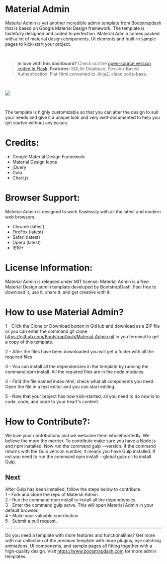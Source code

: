 # Material Admin 

Material Admin is yet another incredible admin template from Bootstrapdash that is based on Google Material Design framework. The template is tastefully designed and coded to perfection. Material Admin comes packed with a lot of material design components, UI elements and built-in sample pages to kick-start your project.


<br />

> **In love with this dashboard?** Check out the [open-source version coded in Flask](https://github.com/app-generator/flask-dashboard-material-admin). **Features:** SQLite Database, Session-Based Authentication, Flat Html converted to Jinja2, clean code-base. 

<br />

<a href="https://www.bootstrapdash.com/demo/material-admin-free/jquery/template/demo/index.html" target="_blank"><img src="screenshot.jpg"></a>

<br />

The template is highly customizable so that you can alter the design to suit your needs and give it a unique look and very well-documented to help you get started without any issues.

<h1>Credits:</h1>

- Google Material Design Framework
- Material Design Icons
- jQuery
- Gulp
- Chart.js

<h1>Browser Support:</h1>

Material Admin is designed to work flawlessly with all the latest and modern web browsers.

- Chrome (latest)
- FireFox (latest)
- Safari (latest)
- Opera (latest)
- IE10+  

<h1>License Information:</h1>


Material Admin is released under MIT license. Material Admin is a free Material Design admin template developed by BootstrapDash. Feel free to download it, use it, share it, and get creative with it.

<h1>How to use Material Admin?</h1>


1 - Click the Clone or Download button in GitHub and download as a ZIP file or you can enter the command git clone https://github.com/BootstrapDash/Material-Admin.git in you terminal to get a copy of this template.

2 - After the files have been downloaded you will get a folder with all the required files

3 - You can install all the dependencies in the template by running the command npm install. All the required files are in the node modules.

4 - Find the file named index.html, check what all components you need. Open the file in a text editor and you can start editing.

5 - Now that your project has now kick-started, all you need to do now is to code, code, and code to your heart's content.

<h1>How to Contribute?:</h1>


We love your contributions and we welcome them wholeheartedly. We believe the more the merrier.
To contribute make sure you have a Node.js and npm installed. Now run the command gulp --version. If the command returns with the Gulp version number, it means you have Gulp installed. If not you need to run the command npm install --global gulp-cli to install Gulp.

<h2>Next</h2>

After Gulp has been installed, follow the steps below to contribute.
  <br>
	1 - Fork and clone the repo of Material Admin.
  <br>
	2 - Run the command npm install to install all the dependencies.
  <br>
	3 - Enter the command gulp serve. This will open Material Admin in your default browser.
  <br>
	4 - Make your valuable contribution
  <br>
	5 - Submit a pull request.
  <hr>
	Do you need a template with more features and functionalities? Get more with our collection of the premium template with more plugins, eye catching animations, UI components, and sample pages all fitting together with a high-quality design.
Visit
  <a href="https://www.bootstrapdash.com" target="_blank">https://www.bootstrapdash.com</a> for more admin templates.
